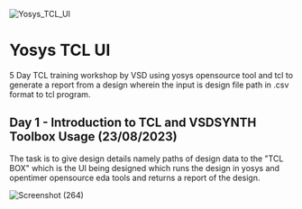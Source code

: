 ![Yosys_TCL_UI](https://github.com/fayizferosh/yosys-tcl-ui-report/assets/63997454/970d192f-4eee-40b2-b285-51ce1c663677)
# Yosys TCL UI

5 Day TCL training workshop by VSD using yosys opensource tool and tcl to generate a report from a design wherein the input is design file path in .csv format to tcl program.

## Day 1 - Introduction to TCL and VSDSYNTH Toolbox Usage (23/08/2023)

The task is to give design details namely paths of design data to the "TCL BOX" which is the UI being designed which runs the design in yosys and opentimer opensource eda tools and returns a report of the design.

![Screenshot (264)](https://github.com/fayizferosh/yosys-tcl-ui-report/assets/63997454/dcf3a9f9-2281-4d6f-b318-a52ddea1fb7d)

